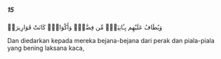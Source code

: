 ##### 15

<span class="ayah">وَيُطَافُ عَلَيْهِم بِـَٔانِيَةٍۢ مِّن فِضَّةٍۢ وَأَكْوَابٍۢ كَانَتْ قَوَارِيرَا۠</span>

<span class="ayah_translation">Dan diedarkan kepada mereka bejana-bejana dari perak dan piala-piala yang bening laksana kaca,</span>
